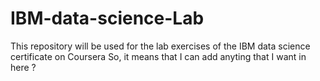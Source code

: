 # IBM-data-science-Lab
This repository will be used for the lab exercises of the IBM data science certificate on Coursera
So, it means that I can add anyting that I want in here ?
